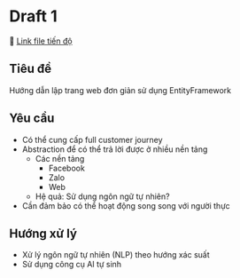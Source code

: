 # Draft 1

🔗 [Link file tiến độ](https://husteduvn-my.sharepoint.com/:x:/g/personal/dung_tranthi_hust_edu_vn/EQ2oReElWthMn4erK2OveAMByCEiatFpO20PbNWpWSVcrQ)

## Tiêu đề

Hướng dẫn lập trang web đơn giản sử dụng EntityFramework

## Yêu cầu

- Có thể cung cấp full customer journey
- Abstraction để có thể trả lời được ở nhiều nền tảng
  - Các nền tảng
    - Facebook
    - Zalo
    - Web
  - Hệ quả: Sử dụng ngôn ngữ tự nhiên?
- Cần đảm bảo có thể hoạt động song song với người thực

## Hướng xử lý

- Xử lý ngôn ngữ tự nhiên (NLP) theo hướng xác suất
- Sử dụng công cụ AI tự sinh
